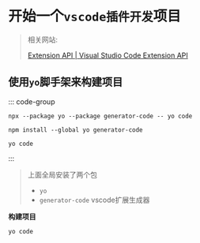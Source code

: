 # 开始一个`vscode插件开发`项目

> 相关网站:
>
> [Extension API | Visual Studio Code Extension API](https://code.visualstudio.com/api)

## 使用`yo`脚手架来构建项目

::: code-group

```shell [临时安装yo]
npx --package yo --package generator-code -- yo code
```

```shell [全局安装yo]
npm install --global yo generator-code

yo code
```

:::

> 上面全局安装了两个包
>
> - `yo`
> - `generator-code`  vscode扩展生成器



**构建项目**

```shell
yo code
```

